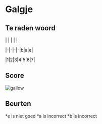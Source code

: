 # Galgje

## Te raden woord

| | | | |

|-|-|-|-|b|a|e|

|1|2|3|4|5|6|7|

## Score
![gallow](./images/4.png)

## Beurten
*e is niet goed
*a is incorrect
*b is incorrect
